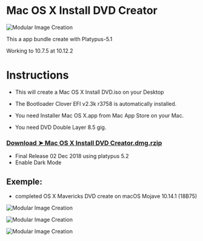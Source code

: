 # Mac OS X Install DVD Creator

![Modular Image Creation](https://i25.servimg.com/u/f25/18/50/18/69/captu352.png)

This a app bundle create with Platypus-5.1
 
Working to 10.7.5 at 10.12.2  

# Instructions

- This will create a Mac OS X Install DVD.iso on your Desktop

- The Bootloader Clover EFI v2.3k r3758 is automatically installed.

- You need Installer Mac OS X.app from Mac App Store on your Mac.

- You need DVD Double Layer 8.5 gig.

### [Download ➤ Mac OS X Install DVD Creator.dmg.rzip](https://github.com/chris1111/Mac-OSX-Install-DVD-Creator/releases/tag/V-1)
- Final Release 02 Dec 2018 using platypus 5.2
- Enable Dark Mode


## Exemple:
- completed OS X Mavericks DVD create on macOS Mojave 10.14.1 (18B75)

![Modular Image Creation](https://i25.servimg.com/u/f25/18/50/18/69/captu353.png)

![Modular Image Creation](https://i25.servimg.com/u/f25/18/50/18/69/captu354.png)

![Modular Image Creation](https://i25.servimg.com/u/f25/18/50/18/69/captu355.png)






 
